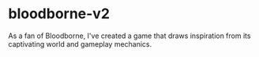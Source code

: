 # bloodborne-v2
As a fan of Bloodborne, I've created a game that draws inspiration from its captivating world and gameplay mechanics.
